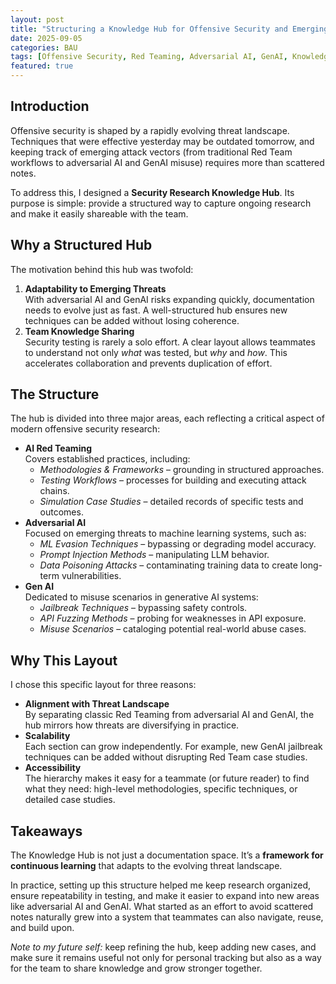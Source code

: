 ```yaml
---
layout: post
title: "Structuring a Knowledge Hub for Offensive Security and Emerging AI Threats"
date: 2025-09-05
categories: BAU
tags: [Offensive Security, Red Teaming, Adversarial AI, GenAI, Knowledge Sharing, Threat Landscape]
featured: true
---
```


## Introduction

Offensive security is shaped by a rapidly evolving threat landscape.  
Techniques that were effective yesterday may be outdated tomorrow, and keeping track of emerging attack vectors (from traditional Red Team workflows to adversarial AI and GenAI misuse) requires more than scattered notes.  

To address this, I designed a **Security Research Knowledge Hub**. Its purpose is simple: provide a structured way to capture ongoing research and make it easily shareable with the team.

## Why a Structured Hub

The motivation behind this hub was twofold:

1. **Adaptability to Emerging Threats**  
   With adversarial AI and GenAI risks expanding quickly, documentation needs to evolve just as fast. A well-structured hub ensures new techniques can be added without losing coherence.  
2. **Team Knowledge Sharing**  
   Security testing is rarely a solo effort. A clear layout allows teammates to understand not only *what* was tested, but *why* and *how*. This accelerates collaboration and prevents duplication of effort.  

## The Structure

The hub is divided into three major areas, each reflecting a critical aspect of modern offensive security research:

- **AI Red Teaming**  
  Covers established practices, including:  
  - *Methodologies & Frameworks* – grounding in structured approaches.  
  - *Testing Workflows* – processes for building and executing attack chains.  
  - *Simulation Case Studies* – detailed records of specific tests and outcomes.  
- **Adversarial AI**  
  Focused on emerging threats to machine learning systems, such as:  
  - *ML Evasion Techniques* – bypassing or degrading model accuracy.  
  - *Prompt Injection Methods* – manipulating LLM behavior.  
  - *Data Poisoning Attacks* – contaminating training data to create long-term vulnerabilities.  
- **Gen AI**  
  Dedicated to misuse scenarios in generative AI systems:  
  - *Jailbreak Techniques* – bypassing safety controls.  
  - *API Fuzzing Methods* – probing for weaknesses in API exposure.  
  - *Misuse Scenarios* – cataloging potential real-world abuse cases.  

## Why This Layout

I chose this specific layout for three reasons:

- **Alignment with Threat Landscape**  
  By separating classic Red Teaming from adversarial AI and GenAI, the hub mirrors how threats are diversifying in practice.  
- **Scalability**  
  Each section can grow independently. For example, new GenAI jailbreak techniques can be added without disrupting Red Team case studies.  
- **Accessibility**  
  The hierarchy makes it easy for a teammate (or future reader) to find what they need: high-level methodologies, specific techniques, or detailed case studies.  

## Takeaways

The Knowledge Hub is not just a documentation space. It’s a **framework for continuous learning** that adapts to the evolving threat landscape.  

In practice, setting up this structure helped me keep research organized, ensure repeatability in testing, and make it easier to expand into new areas like adversarial AI and GenAI. What started as an effort to avoid scattered notes naturally grew into a system that teammates can also navigate, reuse, and build upon.  

*Note to my future self:* keep refining the hub, keep adding new cases, and make sure it remains useful not only for personal tracking but also as a way for the team to share knowledge and grow stronger together.
